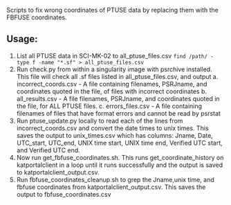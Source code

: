 Scripts to fix wrong coordinates of PTUSE data by replacing them with the FBFUSE coordinates.

## Usage:
1. List all PTUSE data in SCI-MK-02 to all_ptuse_files.csv
```find /path/ -type f -name "*.sf" > all_ptuse_files.csv```
2. Run check.py from within a singularity image with psrchive installed. This file will check all .sf files listed in all_ptuse_files.csv, and output 
    a. incorrect_coords.csv - A file containing filenames, PSRJname, and coordinates quoted in the file, of files with incorrect coordinates
    b. all_results.csv - A file filenames, PSRJname, and coordinates quoted in the file, for ALL PTUSE files.
    c. errors_files.csv - A file containing filenames of files that have format errors and cannot be read by psrstat
3. Run ptuse_update.py locally to read each of the lines from incorrect_coords.csv and convert the date times to unix times. This saves the output to unix_times.csv which has columns: Jname, Date, UTC_start, UTC_end, UNIX time start, UNIX time end, Verified UTC start, and Verified UTC end.
4. Now run get_fbfuse_coordinates.sh. This runs get_coordinate_history on katportalclient in a loop until it runs successfully and the output is saved to katportalclient_output.csv.
5. Run fbfuse_coordinates_cleanup.sh to grep the Jname,unix time, and fbfuse coordinates from katportalclient_output.csv. This saves the output to fbfuse_coordinates.csv


